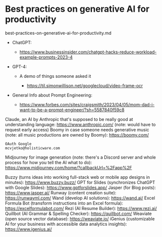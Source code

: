 # Best practices on generative AI for productivity

best-practices-on-generative-ai-for-productivity.md

*   ChatGPT: 

    *   https://www.businessinsider.com/chatgpt-hacks-reduce-workload-example-prompts-2023-4

*   GPT-4: 

    *   A demo of things someone asked it 
    
        *   https://til.simonwillison.net/googlecloud/video-frame-ocr

*   General Info about Prompt Engineering: 

    *   https://www.forbes.com/sites/craigsmith/2023/04/05/mom-dad-i-want-to-be-a-prompt-engineer/?sh=5587840f59c8


Claude, an AI by Anthropic that's supposed to be really good at understanding language: https://www.anthropic.com/ (note: would have to request early access)
Boomy in case someone needs generative music (note: all music productions are owned by Boomy): https://boomy.com/

    OAuth Google 
    mcvjetko@holisticware.com

Midjourney for image generation (note: there's a Discord server and whole process for how you tell the AI what to do): https://www.midjourney.com/home/?callbackUrl=%2Fapp%2F





Buzzy (turns ideas into working full-stack web or mobile app designs in minutes): https://www.buzzy.buzz/
GPT for Slides (synchronizes ChatGPT with Google Slides): https://www.gptforslides.app/
Jasper (for Blog posts): https://www.jasper.ai/
Runway (content creation suite):  https://runwayml.com/
Wand (develop AI solutions): https://wand.ai/
Excel Formula Bot (transform instructions into an Excel formula): https://excelformulabot.com/
Rezi (AI Resume Builder): https://www.rezi.ai/
Quillbot (AI Grammar & Spelling Checker): https://quillbot.com/
Weaviate (open source vector database): https://weaviate.io/
iGenius (customizable AI for your business with accessible data analytics insights): https://www.igenius.ai/ 
